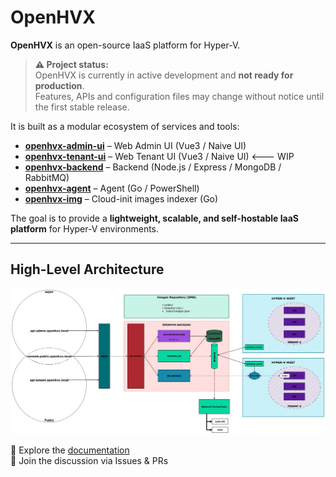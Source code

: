 # OpenHVX

**OpenHVX** is an open-source IaaS platform for Hyper-V.  

> **⚠️ Project status:**  
> OpenHVX is currently in active development and **not ready for production**.  
> Features, APIs and configuration files may change without notice until the first stable release.

It is built as a modular ecosystem of services and tools:

- **[openhvx-admin-ui](https://github.com/OpenHVX/openhvx-admin-ui)** – Web Admin UI (Vue3 / Naive UI)
- **[openhvx-tenant-ui](https://github.com/OpenHVX/openhvx-tenant-ui)** – Web Tenant UI (Vue3 / Naive UI) <--- WIP    
- **[openhvx-backend](https://github.com/OpenHVX/openhvx-backend)** – Backend (Node.js / Express / MongoDB / RabbitMQ)  
- **[openhvx-agent](https://github.com/OpenHVX/openhvx-agent)** – Agent (Go / PowerShell)  
- **[openhvx-img](https://github.com/OpenHVX/openhvx-img)** – Cloud-init images indexer (Go)  

The goal is to provide a **lightweight, scalable, and self-hostable IaaS platform** for Hyper-V environments.

---
## High-Level Architecture
<picture>
  <source media="(prefers-color-scheme: dark)" srcset="./schema.openvhx.dark.png">
  <img alt="Light: 'Light version' Dark: 'Dark version'" src="./schema.openhvx.light.png">
</picture>

🔗 Explore the [documentation](https://github.com/OpenHVX)  
💬 Join the discussion via Issues & PRs
